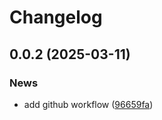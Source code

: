# Changelog

## 0.0.2 (2025-03-11)

### News

* add github workflow ([96659fa](https://github.com/linvix-sistemas/ie-validator/commit/96659faeab81910f3b45765b8c4fb4e6d357c8ff))
